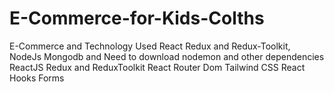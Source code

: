 # E-Commerce-for-Kids-Colths
E-Commerce and Technology Used React Redux and Redux-Toolkit, NodeJs Mongodb and  Need to download nodemon and other dependencies 
ReactJS 
Redux and ReduxToolkit
React Router Dom
Tailwind CSS 
React Hooks Forms 

